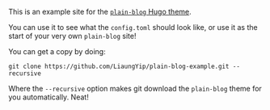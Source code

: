 This is an example site for the [`plain-blog` Hugo theme](https://github.com/LiaungYip/plain-blog).

You can use it to see what the `config.toml` should look like, or use it as the start of your very own `plain-blog` site!

You can get a copy by doing:

    git clone https://github.com/LiaungYip/plain-blog-example.git --recursive

Where the `--recursive` option makes git download the `plain-blog` theme for you automatically. Neat!